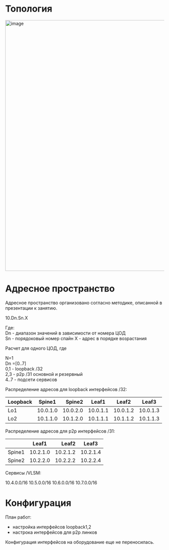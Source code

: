 # **Топология**
<img width="1655" height="793" alt="image" src="https://github.com/user-attachments/assets/09f514ea-4070-4568-a1b6-adca6353c2d1" />

# **Адресное пространство**

Адресное пространство организовано согласно методике, описанной в презентации к занятию.

10.Dn.Sn.X

Где:\
Dn - диапазон значений в зависимости от номера ЦОД\
Sn - порядоковый номер спайн
X - адрес в порядке возрастания

Расчет для одного ЦОД, где

N=1\
Dn =[0..7]\
0,1 - loopback /32\
2,3 - p2p /31 основной и резервный\
4..7 - подсети сервисов

Распределение адресов для loopback интерфейсов /32:

| Loopback         | Spine1   | Spine2   | Leaf1    |Leaf2     |Leaf3     |
| ---------------- |:--------:| --------:|----------|----------|----------|    
| Lo1              | 10.0.1.0 | 10.0.2.0 | 10.0.1.1 | 10.0.1.2 | 10.0.1.3 |
| Lo2              | 10.1.1.0 | 10.1.2.0 | 10.1.1.1 | 10.1.1.2 | 10.1.1.3 |

Распределение адресов для p2p интерфейсов /31:

|                  | Leaf1   |Leaf2    |Leaf3    |
| ---------------- |:-------:| -------:|---------|    
| Spine1           | 10.2.1.0| 10.2.1.2| 10.2.1.4| 
| Spine2           | 10.2.2.0| 10.2.2.2| 10.2.2.4| 

Сервисы /VLSM:

10.4.0.0/16
10.5.0.0/16
10.6.0.0/16
10.7.0.0/16

# **Конфигурация**
План работ:
- настройка интерфейсов loopback1,2
- настрока интерфейсов для p2p линков

Конфигурация интерфейсов на оборудование еще не переносилась.
